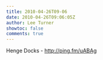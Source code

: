 ```yaml
---
title: 2010-04-26T09-06
date: 2010-04-26T09:06:05Z
author: Lee Turner
showtoc: false
comments: true
---
```


Henge Docks - http://ping.fm/uABAg

